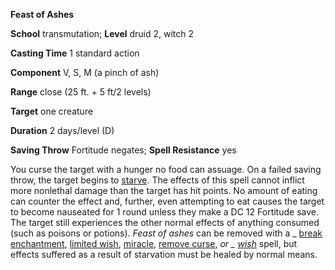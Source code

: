  **Feast of Ashes**

**School** transmutation; **Level** druid 2, witch 2

**Casting Time** 1 standard action

**Component** V, S, M (a pinch of ash)

**Range** close (25 ft. + 5 ft/2 levels)

**Target** one creature

**Duration** 2 days/level (D)

**Saving Throw** Fortitude negates; **Spell Resistance** yes

You curse the target with a hunger no food can assuage. On a failed saving throw, the target begins to [starve](../../environment.md#_starvation-and-thirst). The effects of this spell cannot inflict more nonlethal damage than the target has hit points. No amount of eating can counter the effect and, further, even attempting to eat causes the target to become nauseated for 1 round unless they make a DC 12 Fortitude save. The target still experiences the other normal effects of anything consumed (such as poisons or potions). _Feast of ashes_ can be removed with a _ [break enchantment](../../spells/breakEnchantment.md#_break-enchantment), [limited wish](../../spells/limitedWish.md#_limited-wish), [miracle](../../spells/miracle.md#_miracle), [remove curse](../../spells/removeCurse.md#_remove-curse), _or _ [wish](../../spells/wish.md#_wish)_ spell, but effects suffered as a result of starvation must be healed by normal means.


